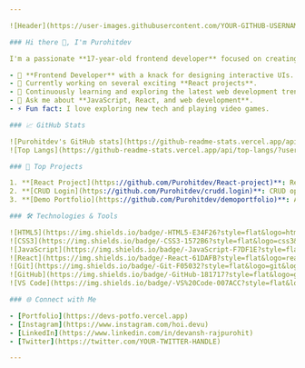 ```yaml
---

![Header](https://user-images.githubusercontent.com/YOUR-GITHUB-USERNAME/YOUR-HEADER-IMAGE.jpg)

### Hi there 👋, I'm Purohitdev

I'm a passionate **17-year-old frontend developer** focused on creating visually stunning and user-friendly web applications.

- 🌟 **Frontend Developer** with a knack for designing interactive UIs.
- 🔭 Currently working on several exciting **React projects**.
- 🌱 Continuously learning and exploring the latest web development trends.
- 💬 Ask me about **JavaScript, React, and web development**.
- ⚡ Fun fact: I love exploring new tech and playing video games.

### 📈 GitHub Stats

![Purohitdev's GitHub stats](https://github-readme-stats.vercel.app/api?username=Purohitdev&show_icons=true&theme=radical)
![Top Langs](https://github-readme-stats.vercel.app/api/top-langs/?username=Purohitdev&layout=compact&theme=radical)

### 🚀 Top Projects

1. **[React Project](https://github.com/Purohitdev/React-project)**: React project with animation.
2. **[CRUD Login](https://github.com/Purohitdev/crudd.login)**: CRUD operations with a login system.
3. **[Demo Portfolio](https://github.com/Purohitdev/demoportfolio)**: A demo portfolio project.

### 🛠️ Technologies & Tools

![HTML5](https://img.shields.io/badge/-HTML5-E34F26?style=flat&logo=html5&logoColor=white)
![CSS3](https://img.shields.io/badge/-CSS3-1572B6?style=flat&logo=css3&logoColor=white)
![JavaScript](https://img.shields.io/badge/-JavaScript-F7DF1E?style=flat&logo=javascript&logoColor=white)
![React](https://img.shields.io/badge/-React-61DAFB?style=flat&logo=react&logoColor=white)
![Git](https://img.shields.io/badge/-Git-F05032?style=flat&logo=git&logoColor=white)
![GitHub](https://img.shields.io/badge/-GitHub-181717?style=flat&logo=github&logoColor=white)
![VS Code](https://img.shields.io/badge/-VS%20Code-007ACC?style=flat&logo=visual-studio-code&logoColor=white)

### 🌐 Connect with Me

- [Portfolio](https://devs-potfo.vercel.app)
- [Instagram](https://www.instagram.com/hoi.devu)
- [LinkedIn](https://www.linkedin.com/in/devansh-rajpurohit)
- [Twitter](https://twitter.com/YOUR-TWITTER-HANDLE)

---
```

<!---
Purohitdev/Purohitdev is a ✨ special ✨ repository because its `README.md` (this file) appears on your GitHub profile.
You can click the Preview link to take a look at your changes.
--->
